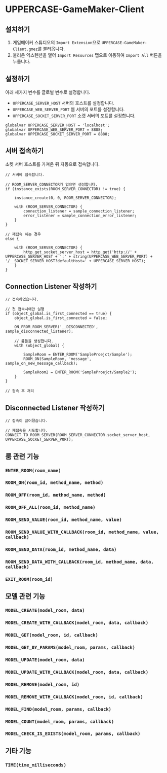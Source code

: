 # UPPERCASE-GameMaker-Client

## 설치하기
1. 게임메이커 스튜디오의 `Import Extension`으로 `UPPERCASE-GameMaker-Client.gmez`를 불러옵니다.
2. 불러온 익스텐션을 열어 `Import Resources` 탭으로 이동하여 `Import All` 버튼을 누릅니다.

## 설정하기
아래 세가지 변수를 글로벌 변수로 설정합니다.
* `UPPERCASE_SERVER_HOST` 서버의 호스트를 설정합니다.
* `UPPERCASE_WEB_SERVER_PORT` 웹 서버의 포트를 설정합니다.
* `UPPERCASE_SOCKET_SERVER_PORT` 소켓 서버의 포트를 설정합니다.

```gml
globalvar UPPERCASE_SERVER_HOST = 'localhost';
globalvar UPPERCASE_WEB_SERVER_PORT = 8888;
globalvar UPPERCASE_SOCKET_SERVER_PORT = 8888;
```

## 서버 접속하기
소켓 서버 호스트를 가져온 뒤 자동으로 접속합니다.
```gml
// 서버에 접속합니다.

// ROOM_SERVER_CONNECTOR가 없으면 생성합니다.
if (instance_exists(ROOM_SERVER_CONNECTOR) != true) {

    instance_create(0, 0, ROOM_SERVER_CONNECTOR);
    
    with (ROOM_SERVER_CONNECTOR) {
        connection_listener = sample_connection_listener;
        error_listener = sample_connection_error_listener;
    }
}

// 재접속 하는 경우
else {

    with (ROOM_SERVER_CONNECTOR) {
        http_get_socket_server_host = http_get('http://' + UPPERCASE_SERVER_HOST + ':' + string(UPPERCASE_WEB_SERVER_PORT) + '/__SOCKET_SERVER_HOST?defaultHost=' + UPPERCASE_SERVER_HOST);
    }
}
```

## Connection Listener 작성하기
```gml
// 접속하였습니다.

// 첫 접속시에만 실행
if (object_global.is_first_connected == true) {
    object_global.is_first_connected = false;

    ON_FROM_ROOM_SERVER('__DISCONNECTED', sample_disconnected_listener);
    
    // 룸들을 생성합니다.
    with (object_global) {
    
        SampleRoom = ENTER_ROOM('SampleProejct/Sample');
        ROOM_ON(SampleRoom, 'message', sample_on_new_message_callback);
        
        SampleRoom2 = ENTER_ROOM('SampleProejct/Sample2');
    }
}

// 접속 후 처리
```

## Disconnected Listener 작성하기
```gml
// 접속이 끊어졌습니다.

// 재접속을 시도합니다.
CONNECT_TO_ROOM_SERVER(ROOM_SERVER_CONNECTOR.socket_server_host, UPPERCASE_SOCKET_SERVER_PORT);
```

## 룸 관련 기능

### `ENTER_ROOM(room_name)`
### `ROOM_ON(room_id, method_name, method)`
### `ROOM_OFF(room_id, method_name, method)`
### `ROOM_OFF_ALL(room_id, method_name)`
### `ROOM_SEND_VALUE(room_id, method_name, value)`
### `ROOM_SEND_VALUE_WITH_CALLBACK(room_id, method_name, value, callback)`
### `ROOM_SEND_DATA(room_id, method_name, data)`
### `ROOM_SEND_DATA_WITH_CALLBACK(room_id, method_name, data, callback)`
### `EXIT_ROOM(room_id)`

## 모델 관련 기능
### `MODEL_CREATE(model_room, data)`
### `MODEL_CREATE_WITH_CALLBACK(model_room, data, callback)`
### `MODEL_GET(model_room, id, callback)`
### `MODEL_GET_BY_PARAMS(model_room, params, callback)`
### `MODEL_UPDATE(model_room, data)`
### `MODEL_UPDATE_WITH_CALLBACK(model_room, data, callback)`
### `MODEL_REMOVE(model_room, id)`
### `MODEL_REMOVE_WITH_CALLBACK(model_room, id, callback)`
### `MODEL_FIND(model_room, params, callback)`
### `MODEL_COUNT(model_room, params, callback)`
### `MODEL_CHECK_IS_EXISTS(model_room, params, callback)`

## 기타 기능
### `TIME(time_milliseconds)`